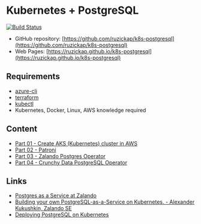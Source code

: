 # Kubernetes + PostgreSQL

[![Build Status](https://travis-ci.com/ruzickap/k8s-postgresql.svg?branch=master)](https://travis-ci.com/ruzickap/k8s-postgresql)

* GitHub repository: [https://github.com/ruzickap/k8s-postgresql](https://github.com/ruzickap/k8s-postgresql)
* Web Pages: [https://ruzickap.github.io/k8s-postgresql](https://ruzickap.github.io/k8s-postgresql)

## Requirements

* [azure-cli](https://github.com/Azure/azure-cli)
* [terraform](https://www.terraform.io/)
* [kubectl](https://kubernetes.io/docs/tasks/tools/install-kubectl/)
* Kubernetes, Docker, Linux, AWS knowledge required

## Content

* [Part 01 - Create AKS (Kubernetes) cluster in AWS](part-01/README.md)
* [Part 02 - Patroni](part-02/README.md)
* [Part 03 - Zalando Postgres Operator](part-03/README.md)
* [Part 04 - Crunchy Data PostgreSQL Operator](part-04/README.md)

## Links

* [Postgres as a Service at Zalando](https://youtu.be/FiWS5m72XI8)
* [Building your own PostgreSQL-as-a-Service on Kubernetes. - Alexander Kukushkin, Zalando SE](https://youtu.be/G8MnpkbhClc)
* [Deploying PostgreSQL on Kubernetes](https://youtu.be/NGcV30hrU5k)

